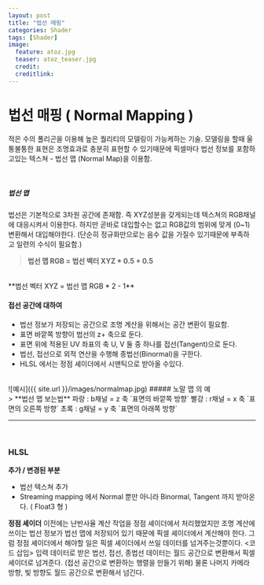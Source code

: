 ```yaml
---
layout: post
title: "법선 매핑"
categories: Shader
tags: [Shader]
image:
  feature: atoz.jpg
  teaser: atoz_teaser.jpg
  credit:
  creditlink:
---
```



# 법선 매핑 ( Normal Mapping )
 적은 수의 폴리곤을 이용해 높은 퀄리티의 모델링이 가능케하는 기술.
 모델링을 할때 울퉁불퉁한 표현은 조명효과로 충분히 표현할 수 있기때문에 픽셀마다 법선 정보를
 포함하고있는 텍스쳐 - 법선 맵 (Normal Map)을 이용함.

<br>

##### 법선 맵
법선은 기본적으로 3차원 공간에 존재함. 즉 XYZ성분을 갖게되는데
텍스쳐의 RGB채널에 대응시켜서 이용한다. 하지만 곧바로 대입할수는 없고
RGB값의 범위에 맞게 (0~1)변환해서 대입해야한다.
(단순히 정규화만으로는 음수 값을 가질수 있기때문에 부족하고 일련의 수식이 필요함.)
<br>
> **법선 맵 RGB = 법선 벡터 XYZ * 0.5 + 0.5**
<br>
**법선 벡터 XYZ = 법선 맵 RGB * 2 - 1**

<br>

#### 접선 공간에 대하여
- 법선 정보가 저장되는 공간으로 조명 계산을 위해서는 공간 변환이 필요함.
- 표면 바깥쪽 방향이 법선의 z+ 축으로 둔다.
- 표면 위에 적용된 UV 좌표의 축 U, V 둘 중 하나를 접선(Tangent)으로 둔다.
- 법선, 접선으로 외적 연산을 수행해 종법선(Binormal)을 구한다.
- HLSL 에서는 정점 셰이더에서 시맨틱으로 받아올 수있다.

<br>
![예시]({{ site.url }}/images/normalmap.jpg)
##### 노말 맵 의 예

<br>
>   **법선 맵 보는법**
 파랑  : b채널 = z 축 `표면의 바깥쪽 방향`
 빨강  : r채널 = x 축 `표면의 오른쪽 방향`
 초록  : g채널 = y 축 `표면의 아래쪽 방향`

<hr><br>

### HLSL

**추가 / 변경된 부분**
- 법선 텍스쳐 추가
- Streaming mapping 에서 Normal 뿐만 아니라 Binormal, Tangent 까지 받아온다. ( Float3 형 )

**정점 셰이더**
이전에는 난반사율 계산 작업을 정점 셰이더에서 처리했었지만
조명 계산에 쓰이는 법선 정보가 법선 맵에 저장되어 있기 때문에 픽셀 셰이더에서 계산해야 한다.
그럼 정점 셰이더에서 해야할 일은 픽셀 셰이더에서 쓰일 데이터를 넘겨주는것뿐이다.
<코드 삽입>
입력 데이터로 받은 법선, 접선, 종법선 데이터는 월드 공간으로 변환해서 픽셀 셰이더로 넘겨준다. (접선 공간으로 변환하는 행렬을 만들기 위해) 물론 나머지 카메라 방향, 빛 방향도 월드 공간으로 변환해서 넘긴다.
